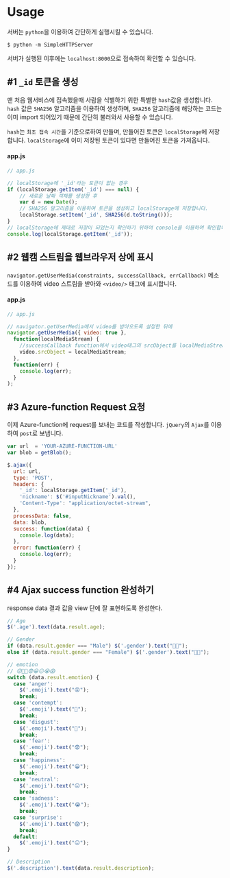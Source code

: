 # Usage
서버는 `python`을 이용하여 간단하게 실행시킬 수 있습니다.

```shell
$ python -m SimpleHTTPServer
```
서버가 실행된 이후에는 `localhost:8000`으로 접속하여 확인할 수 있습니다.

## \#1 `_id` 토큰을 생성
맨 처음 웹서비스에 접속했을때 사람을 식별하기 위한 특별한 `hash`값을 생성합니다.
`hash` 값은 `SHA256` 알고리즘을 이용하여 생성하며, `SHA256` 알고리즘에 해당하는 코드는 이미 import 되어있기 때문에
간단히 불러와서 사용할 수 있습니다.

`hash`는 `최초 접속 시간`을 기준으로하여 만들며, 만들어진 토큰은 `localStorage`에 저장합니다.
`localStorage`에 이미 저장된 토큰이 있다면 만들어진 토큰을 가져옵니다.

#### app.js
```js
// app.js

// localStorage에 '_id'라는 토큰이 없는 경우
if (localStorage.getItem('_id') === null) {
    // 새로운 날짜 객체를 생성한 후
    var d = new Date();
    // SHA256 알고리즘을 이용하여 토큰을 생성하고 localStorage에 저장합니다.
    localStorage.setItem('_id', SHA256(d.toString()));
}
// localStorage에 제대로 저장이 되었는지 확인하기 위하여 console을 이용하여 확인합니다.
console.log(localStorage.getItem('_id'));
```


## \#2 웹캠 스트림을 웹브라우저 상에 표시
`navigator.getUserMedia(constraints, successCallback, errCallback)` 메소드를 이용하여
video 스트림을 받아와 `<video/>` 태그에 표시합니다.

#### app.js
```js
// app.js

// navigator.getUserMedia에서 video를 받아오도록 설정한 뒤에
navigator.getUserMedia({ video: true },
  function(localMediaStream) {
    //successCallback function에서 video태그의 srcObject를 localMediaStream으로 설정해줍니다.
    video.srcObject = localMediaStream;
  },
  function(err) {
    console.log(err);
  }
);
```

## \#3 Azure-function Request 요청
이제 Azure-function에 request를 보내는 코드를 작성합니다. `jQuery`의 `Ajax`를 이용하여 `post`로 보냅니다.

```js
var url  = 'YOUR-AZURE-FUNCTION-URL'
var blob = getBlob();

$.ajax({
  url: url,
  type: 'POST',
  headers: {
    '_id': localStorage.getItem('_id'),
    'nickname': $('#inputNickname').val(),
    'Content-Type': "application/octet-stream",
  },
  processData: false,
  data: blob,
  success: function(data) {
    console.log(data);
  },
  error: function(err) {
    console.log(err);
  }
});
```


## \#4 Ajax success function 완성하기
response data 결과 값을 view 단에 잘 표현하도록 완성한다.

```js
// Age
$('.age').text(data.result.age);

// Gender
if (data.result.gender === "Male") $('.gender').text("👱🏻");
else if (data.result.gender === "Female") $('.gender').text("👩🏻");

// emotion
// 😡😬🤢😨😀😐😭😱
switch (data.result.emotion) {
  case 'anger':
    $('.emoji').text("😡");
    break;
  case 'contempt':
    $('.emoji').text("😬");
    break;
  case 'disgust':
    $('.emoji').text("🤢");
    break;
  case 'fear':
    $('.emoji').text("😨");
    break;
  case 'happiness':
    $('.emoji').text("😀");
    break;
  case 'neutral':
    $('.emoji').text("😐");
    break;
  case 'sadness':
    $('.emoji').text("😭");
    break;
  case 'surprise':
    $('.emoji').text("😱");
    break;
  default:
    $('.emoji').text("😐");
}

// Description
$('.description').text(data.result.description);
```
